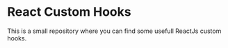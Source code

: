 # React Custom Hooks

This is a small repository where you can find some usefull ReactJs custom hooks.